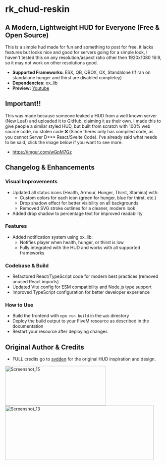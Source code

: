 # rk_chud-reskin

## **A Modern, Lightweight HUD for Everyone (Free & Open Source)**
This is a simple hud made for fun and something to post for free, it lacks features but looks nice and good for servers going for a simple look, I haven't tested this on any resolution/aspect ratio other then 1920x1080 16:9, so it may not work on other resolutions good. 

- **Supported Frameworks:** ESX, QB, QBOX, OX, Standalone (If ran on standalone hunger and thirst are disabled completey)
- **Dependencies:** ox_lib
- **Preview:** [Youtube](https://youtu.be/_WwuhDGCQig)

## **Important!!**
This was made because someone leaked a HUD from a well known server (New Leaf) and uploaded it to GitHub, claiming it as their own. I made this to give people a similar styled HUD, but built from scratch with 100% web source code, no stolen code ❌ (Since theres only has compiled code, as you cannot Server D*** React/Svelte Code). I’ve already said what needs to be said, click the image below if you want to see more.

- https://imgur.com/wGpM7Gz

## **Changelog & Enhancements**

### Visual Improvements
- Updated all status icons (Health, Armour, Hunger, Thirst, Stamina) with:
  - Custom colors for each icon (green for hunger, blue for thirst, etc.)
  - Drop shadow effect for better visibility on all backgrounds
  - Removed SVG stroke outlines for a cleaner, modern look
- Added drop shadow to percentage text for improved readability

### Features
- Added notification system using ox_lib:
  - Notifies player when health, hunger, or thirst is low
  - Fully integrated with the HUD and works with all supported frameworks

### Codebase & Build
- Refactored React/TypeScript code for modern best practices (removed unused React imports)
- Updated Vite config for ESM compatibility and Node.js type support
- Improved TypeScript configuration for better developer experience

### How to Use
- Build the frontend with `npm run build` in the `web` directory
- Deploy the build output to your FiveM resource as described in the documentation
- Restart your resource after deploying changes

## **Original Author & Credits**
- FULL credits go to [svdden](https://github.com/RealSvdden) for the original HUD inspiration and design.

<img width="325" height="128" alt="Screenshot_15" src="https://github.com/user-attachments/assets/9027d7cf-fb80-4c68-9884-89475b3eefbe" />
<img width="479" height="176" alt="Screenshot_13" src="https://github.com/user-attachments/assets/2dea96be-10ff-48c8-a0c2-298d93b637ec" />

